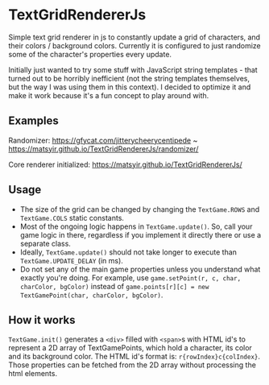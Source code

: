 # TextGridRendererJs
Simple text grid renderer in js to constantly update a grid of characters, and their colors / background colors. Currently it is configured to just randomize some of the character's properties every update.

Initially just wanted to try some stuff with JavaScript string templates - that turned out to be horribly inefficient (not the string templates themselves, but the way I was using them in this context). I decided to optimize it and make it work because it's a fun concept to play around with.

## Examples
Randomizer: https://gfycat.com/jitterycheerycentipede ~ https://matsyir.github.io/TextGridRendererJs/randomizer/

Core renderer initialized: https://matsyir.github.io/TextGridRendererJs/

## Usage
- The size of the grid can be changed by changing the `TextGame.ROWS` and `TextGame.COLS` static constants.
- Most of the ongoing logic happens in `TextGame.update()`. So, call your game logic in there, regardless if you implement it directly there or use a separate class.
- Ideally, `TextGame.update()` should not take longer to execute than `TextGame.UPDATE_DELAY` (in ms).
- Do not set any of the main game properties unless you understand what exactly you're doing. For example, use `game.setPoint(r, c, char, charColor, bgColor)` instead of `game.points[r][c] = new TextGamePoint(char, charColor, bgColor)`.

## How it works
`TextGame.init()` generates a `<div>` filled with `<span>`s with HTML id's to represent a 2D array of TextGamePoints, which hold a character, its color and its background color. The HTML id's format is: `r{rowIndex}c{colIndex}`.
Those properties can be fetched from the 2D array without processing the html elements.
